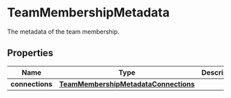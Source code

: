 

# TeamMembershipMetadata

The metadata of the team membership.

## Properties

| Name | Type | Description | Notes |
|------------ | ------------- | ------------- | -------------|
|**connections** | [**TeamMembershipMetadataConnections**](TeamMembershipMetadataConnections.md) |  |  |




